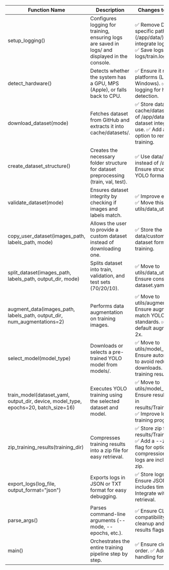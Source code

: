 | Function Name           | Description                                                                 | Changes to Implement                                                                                   |
|-------------------------|-----------------------------------------------------------------------------|--------------------------------------------------------------------------------------------------------|
| setup_logging()         | Configures logging for training, ensuring logs are saved in logs/ and displayed in the console. | ✅ Remove Docker-specific paths (/app/data/) and integrate logs with cli.py. ✅ Save logs in logs/train.log. |
| detect_hardware()       | Detects whether the system has a GPU, MPS (Apple), or falls back to CPU.    | ✅ Ensure it runs on all platforms (Linux, Mac, Windows). ✅ Improve logging for hardware detection.     |
| download_dataset(mode)  | Fetches dataset from GitHub and extracts it into cache/datasets/.           | ✅ Store dataset in cache/datasets/ instead of /app/data/. ✅ Validate dataset integrity before use. ✅ Add a --cleanup option to remove after training. |
| create_dataset_structure() | Creates the necessary folder structure for dataset preprocessing (train, val, test). | ✅ Use data/processed/ instead of /app/data/. ✅ Ensure structure matches YOLO format.                   |
| validate_dataset(mode)  | Ensures dataset integrity by checking if images and labels match.           | ✅ Improve error handling. ✅ Move this function to utils/data_utils.py.                                 |
| copy_user_dataset(images_path, labels_path, mode) | Allows the user to provide a custom dataset instead of downloading one. | ✅ Store the dataset in data/custom/. ✅ Validate dataset format before training.                        |
| split_dataset(images_path, labels_path, output_dir, mode) | Splits dataset into train, validation, and test sets (70/20/10). | ✅ Move to utils/data_utils.py ✅ Ensure consistent dataset.yaml format.                                 |
| augment_data(images_path, labels_path, output_dir, num_augmentations=2) | Performs data augmentation on training images. | ✅ Move to utils/augmentation.py. ✅ Ensure augmentations match YOLO training standards. ✅ Keep default augmentations to 2x. |
| select_model(model_type) | Downloads or selects a pre-trained YOLO model from models/.                 | ✅ Move to utils/model_utils.py. ✅ Ensure automatic caching to avoid redundant downloads. ✅ Allow training resumption. |
| train_model(dataset_yaml, output_dir, device, model_type, epochs=20, batch_size=16) | Executes YOLO training using the selected dataset and model. | ✅ Move to utils/model_utils.py. ✅ Ensure results are stored in results/TrainingSessions/. ✅ Improve logging for training progress. |
| zip_training_results(training_dir) | Compresses training results into a zip file for easy retrieval.   | ✅ Store zip files in results/TrainingSessions/. ✅ Add a --zip-results flag for optional compression. ✅ Ensure logs are included in the zip. |
| export_logs(log_file, output_format="json") | Exports logs in JSON or TXT format for easy debugging.          | ✅ Store logs in logs/. ✅ Ensure JSON format includes timestamps. ✅ Integrate with CLI for log retrieval. |
| parse_args()            | Parses command-line arguments (--mode, --epochs, etc.).                     | ✅ Ensure CLI compatibility. ✅ Add --cleanup and --zip-results flags.                                   |
| main()                  | Orchestrates the entire training pipeline step by step.                     | ✅ Ensure clean execution order. ✅ Add exception handling for robustness.                               |
